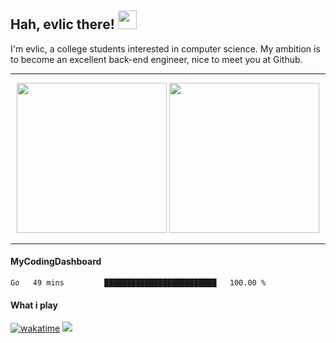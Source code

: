 <h2> Hah, evlic there! <img src="https://raw.githubusercontent.com/verma-anushka/verma-anushka/master/gifs/wave.gif" width="30px"></h4>

I'm evlic, a college students interested in computer science. My ambition is to become an excellent back-end engineer, nice to meet you at Github.

---
<p align='center'>
    <img height="240" src="https://github-readme-stats.vercel.app/api?username=evlic&theme=dark">
    <img height="240" src="https://github-readme-stats.vercel.app/api/top-langs/?username=evlic&count_private=true&theme=dark">
</p>


-----

#### MyCodingDashboard

<!--START_SECTION:waka-->
```text
Go   49 mins         █████████████████████████   100.00 %
```
<!--END_SECTION:waka-->

#### What i play
[![wakatime](https://wakatime.com/badge/user/d9f55687-1fce-4083-8cda-b582dac59cb6.svg)](https://wakatime.com/@d9f55687-1fce-4083-8cda-b582dac59cb6) ![](https://img.shields.io/badge/-Nintendo%20Switch-e60012?style=flat-square&logo=nintendo%20switch&logoColor=ffffff)

